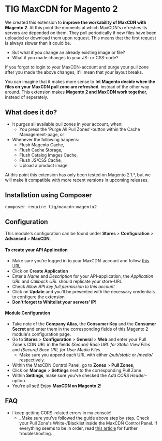 # TIG MaxCDN for Magento 2

We created this extension to **improve the workability of MaxCDN with Magento 2**. At this point the moments at which MaxCDN's refreshes its
servers are depended on them. They poll periodically if new files have been uploaded or download them upon request. This means that the
first request is always slower than it could be.

* But what if you change an already existing image or file?
* What if you made changes to your JS- or CSS-code?

If you forgot to login to your MaxCDN-account and purge your pull zone after you made the above changes, it'll mean that your layout 
breaks.

You can imagine that it makes more sense to **let Magento decide when the files on your MaxCDN pull zone are refreshed**, instead of the 
other way around. This extension makes **Magento 2 and MaxCDN work together**, instead of seperately.

## What does it do?
* It purges all available pull zones in your account, when:
  * You press the 'Purge All Pull Zones'-button within the Cache Management-page, or
* Whenever the following happens:
  * Flush Magento Cache,
  * Flush Cache Storage,
  * Flush Catalog Images Cache,
  * Flush JS/CSS Cache,
  * Upload a product image.

At this point this extension has only been tested on Magento 2.1.*, but we will make it compatible with more recent versions in upcoming
releases.

## Installation using Composer

<pre>composer require tig/maxcdn-magento2</pre>

## Configuration

This module's configuration can be found under **Stores** > **Configuration** > **Advanced** > **MaxCDN**.

#### To create your API Application
* Make sure you're logged in to your MaxCDN-account and follow [this URL](https://cp.maxcdn.com/account/api)
* Click on **Create Application**
* Enter a _Name_ and _Description_ for your API-application, the _Application URL_ and _Callback URL_ should replicate your store-URL
* Check _Allow API key full permission to this account_
* Click on **Update** and you'll be presented with the necessary credentials to configure the extension.
* **Don't forget to Whitelist your servers' IP!**

#### Module Configuration
* Take note of the **Company Alias**, the **Consumer Key** and the **Consumer Secret** and enter them in the corresponding
fields of this Magento 2 module's configuration page.
* Go to **Stores** > **Configuration** > **General** > **Web** and enter your Pull Zone's CDN URL in the fields _(Secure) Base URL 
for Static View Files_ and _(Secure) Base URL for User Media Files_.
  * Make sure you append each URL with either _/pub/static_ or _/media/_ respectively.
* Within the MaxCDN Control Panel, go to **Zones** > **Pull Zones**,
* Click on **Manage** > **Settings** next to the corresponding Pull Zone.
* Within **Settings**, make sure you've checked the _Add CORS Header_-option.
* You're all set! Enjoy **MaxCDN on Magento 2**!

## FAQ
* I keep getting CORS-related errors in my console!
  * _Make sure you've followed the guide above step by step. Check your Pull Zone's White-/Blacklist inside the MaxCDN Control
    Panel. If everything seems to be in order, read [this article](https://www.maxcdn.com/one/tutorial/how-to-use-cdn-with-webfonts/) for further troubleshooting.  
